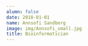 ```yaml
---
alumn: false
date: 2018-01-01
name: Annsofi Sandberg
image: img/Annsofi_small.jpg
title: Bioinformatician
---
```


